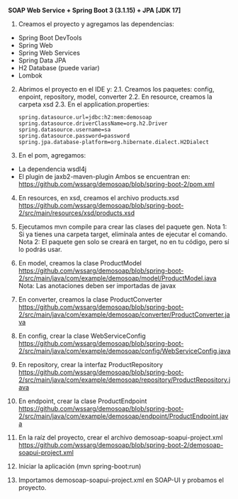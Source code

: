 **SOAP Web Service + Spring Boot 3 (3.1.15) + JPA [JDK 17]**

1. Creamos el proyecto y agregamos las dependencias:
* Spring Boot DevTools
* Spring Web
* Spring Web Services
* Spring Data JPA
* H2 Database (puede variar)
* Lombok

2. Abrimos el proyecto en el IDE y:
   2.1. Creamos los paquetes: config, enpoint, repository, model, converter
   2.2. En resource, creamos la carpeta xsd
   2.3. En el application.properties:
   ```
   spring.datasource.url=jdbc:h2:mem:demosoap
   spring.datasource.driverClassName=org.h2.Driver
   spring.datasource.username=sa
   spring.datasource.password=password
   spring.jpa.database-platform=org.hibernate.dialect.H2Dialect
   ```

3. En el pom, agregamos:
* La dependencia wsdl4j
* El plugin de jaxb2-maven-plugin
  Ambos se encuentran en:
  https://github.com/wssarg/demosoap/blob/spring-boot-2/pom.xml

4. En resources, en xsd, creamos el archivo products.xsd
   https://github.com/wssarg/demosoap/blob/spring-boot-2/src/main/resources/xsd/products.xsd

5. Ejecutamos mvn compile para crear las clases del paquete gen.
   Nota 1: Si ya tienes una carpeta target, elimínala antes de ejecutar el comando.
   Nota 2: El paquete gen solo se creará en target, no en tu código, pero sí lo podrás usar.

6. En model, creamos la clase ProductModel
   https://github.com/wssarg/demosoap/blob/spring-boot-2/src/main/java/com/example/demosoap/model/ProductModel.java
   Nota: Las anotaciones deben ser importadas de javax

7. En converter, creamos la clase ProductConverter
   https://github.com/wssarg/demosoap/blob/spring-boot-2/src/main/java/com/example/demosoap/converter/ProductConverter.java

8. En config, crear la clase WebServiceConfig
   https://github.com/wssarg/demosoap/blob/spring-boot-2/src/main/java/com/example/demosoap/config/WebServiceConfig.java

9. En repository, crear la interfaz ProductRepository
   https://github.com/wssarg/demosoap/blob/spring-boot-2/src/main/java/com/example/demosoap/repository/ProductRepository.java

10. En endpoint, crear la clase ProductEndpoint
    https://github.com/wssarg/demosoap/blob/spring-boot-2/src/main/java/com/example/demosoap/endpoint/ProductEndpoint.java

11. En la raíz del proyecto, crear el archivo demosoap-soapui-project.xml
    https://github.com/wssarg/demosoap/blob/spring-boot-2/demosoap-soapui-project.xml

12. Iniciar la aplicación (mvn spring-boot:run)

13. Importamos demosoap-soapui-project.xml en SOAP-UI y probamos el proyecto.
